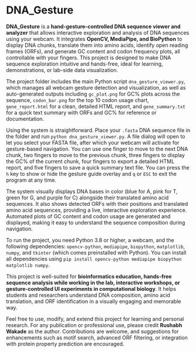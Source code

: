 # DNA_Gesture
**DNA\_Gesture** is a **hand-gesture-controlled DNA sequence viewer and analyzer** that allows interactive exploration and analysis of DNA sequences using your webcam. It integrates **OpenCV, MediaPipe, and BioPython** to display DNA chunks, translate them into amino acids, identify open reading frames (ORFs), and generate GC content and codon frequency plots, all controllable with your fingers. This project is designed to make DNA sequence exploration intuitive and hands-free, ideal for learning, demonstrations, or lab-side data visualization.

The project folder includes the main Python script `dna_gesture_viewer.py`, which manages all webcam gesture detection and visualization, as well as auto-generated outputs including `gc_plot.png` for GC% plots across the sequence, `codon_bar.png` for the top 10 codon usage chart, `gene_report.html` for a clean, detailed HTML report, and `gene_summary.txt` for a quick text summary with ORFs and GC% for reference or documentation.

Using the system is straightforward. Place your `.fasta` DNA sequence file in the folder and run `python dna_gesture_viewer.py`. A file dialog will open to let you select your FASTA file, after which your webcam will activate for gesture-based navigation. You can use one finger to move to the next DNA chunk, two fingers to move to the previous chunk, three fingers to display the GC% of the current chunk, four fingers to export a detailed HTML report, and five fingers to save a quick summary text file. You can press the `h` key to show or hide the gesture guide overlay and `q` or `ESC` to exit the program at any time.

The system visually displays DNA bases in color (blue for A, pink for T, green for G, and purple for C) alongside their translated amino acid sequences. It also shows detected ORFs with their positions and translated amino acid sequences, providing a live, interactive exploration experience. Automated plots of GC content and codon usage are generated and displayed, making it easy to understand the sequence composition during navigation.

To run the project, you need Python 3.8 or higher, a webcam, and the following dependencies: `opencv-python`, `mediapipe`, `biopython`, `matplotlib`, `numpy`, and `tkinter` (which comes preinstalled with Python). You can install all dependencies using `pip install opencv-python mediapipe biopython matplotlib numpy`.

This project is well-suited for **bioinformatics education, hands-free sequence analysis while working in the lab, interactive workshops, or gesture-controlled UI experiments in computational biology**. It helps students and researchers understand DNA composition, amino acid translation, and ORF identification in a visually engaging and memorable way.

Feel free to use, modify, and extend this project for learning and personal research. For any publication or professional use, please credit **Rushabh Wakade** as the author. Contributions are welcome, and suggestions for enhancements such as motif search, advanced ORF filtering, or integration with protein property prediction are encouraged.
